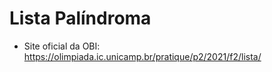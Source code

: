 # Lista Palíndroma
- Site oficial da OBI: https://olimpiada.ic.unicamp.br/pratique/p2/2021/f2/lista/ 